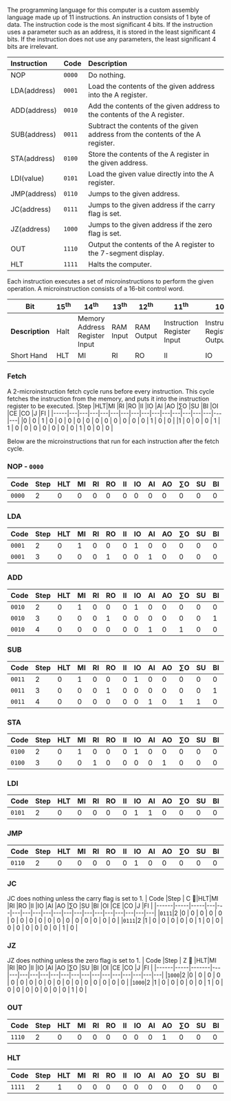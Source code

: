 The programming language for this computer is a custom assembly language made up of 11 instructions. An instruction consists of 1 byte of data. The instruction code is the most significant 4 bits. If the instruction uses a parameter such as an address, it is stored in the least significant 4 bits.
If the instruction does not use any parameters, the least significant 4 bits are irrelevant.

| **Instruction** | **Code** | **Description**                                                                                                         |
| :-------------- | :------- | :---------------------------------------------------------------------------------------------------------------------- |
| NOP             | `0000`   |  Do nothing.                                                                                                            |
| LDA(address)    | `0001`   |  Load the contents of the given address into the A register.                                                            |
| ADD(address)    | `0010`   |  Add the contents of the given address to the contents of the A register.                                               |
| SUB(address)    | `0011`   |  Subtract the contents of the given address from the contents of the A register.                                        |
| STA(address)    | `0100`   |  Store the contents of the A register in the given address.                                                             |
| LDI(value)      | `0101`   |  Load the given value directly into the A register.                                                                     |
| JMP(address)    | `0110`   |  Jumps to the given address.                                                                                            |
| JC(address)     | `0111`   |  Jumps to the given address if the carry flag is set.                                                                   |
| JZ(address)     | `1000`   |  Jumps to the given address if the zero flag is set.                                                                    |
| OUT             | `1110`   |  Output the contents of the A register to the 7-segment display.                                                        |
| HLT             | `1111`   |  Halts the computer.                                                                                                    |

Each instruction executes a set of microinstructions to perform the given operation. A microinstruction consists of a 16-bit control word.

|**Bit**| 15<sup>th</sup> | 14<sup>th</sup> | 13<sup>th</sup> | 12<sup>th</sup> | 11<sup>th</sup> | 10<sup>th</sup> | 9<sup>th</sup> | 8<sup>th</sup> | 7<sup>th</sup> | 6<sup>th</sup> | 5<sup>th</sup> | 4<sup>th</sup> | 3<sup>rd</sup> | 2<sup>nd</sup> | 1<sup>st</sup> | 0<sup>th</sup> |
|---|--- | ---| ---| ---| ---| ---|---|---|---|---|---|---|---|---|---|---|
|**Description**|Halt|Memory Address Register Input|RAM Input|RAM Output|Instruction Register Input| Instruction Register Output|A Register Input|A Register Output|ALU Output|ALU Subtract|B Register Input|Output Register Input|Program Counter Enable|Program Counter Output|Jump|Flag Register Input|
|Short Hand|HLT|MI|RI|RO|II|IO|AI|AO|∑O|SU|BI|OI|CE|CO|J|FI|

### Fetch
A 2-microinstruction fetch cycle runs before every instruction.
This cycle fetches the instruction from the memory, and puts it into the instruction register to be executed.
|Step |HLT|MI |RI |RO |II |IO |AI |AO |∑O |SU |BI |OI |CE |CO |J  |FI |
|-----|---|---|---|---|---|---|---|---|---|---|---|---|---|---|---|---|
|0    | 0 | 1 | 0 | 0 | 0 | 0 | 0 | 0 | 0 | 0 | 0 | 0 | 0 | 1 | 0 | 0 |
|1    | 0 | 0 | 0 | 1 | 1 | 0 | 0 | 0 | 0 | 0 | 0 | 0 | 1 | 0 | 0 | 0 |

Below are the microinstructions that run for each instruction after the fetch cycle.

### NOP - `0000`
| Code |Step |HLT|MI |RI |RO |II |IO |AI |AO |∑O |SU |BI |OI |CE |CO |J  |FI |
|------|-----|---|---|---|---|---|---|---|---|---|---|---|---|---|---|---|---|
|`0000`|2    | 0 | 0 | 0 | 0 | 0 | 0 | 0 | 0 | 0 | 0 | 0 | 0 | 0 | 0 | 0 | 0 |

### LDA
| Code |Step |HLT|MI |RI |RO |II |IO |AI |AO |∑O |SU |BI |OI |CE |CO |J  |FI |
|------|-----|---|---|---|---|---|---|---|---|---|---|---|---|---|---|---|---|
|`0001`|2    | 0 | 1 | 0 | 0 | 0 | 1 | 0 | 0 | 0 | 0 | 0 | 0 | 0 | 0 | 0 | 0 |
|`0001`|3    | 0 | 0 | 0 | 1 | 0 | 0 | 1 | 0 | 0 | 0 | 0 | 0 | 0 | 0 | 0 | 0 |

### ADD
| Code |Step |HLT|MI |RI |RO |II |IO |AI |AO |∑O |SU |BI |OI |CE |CO |J  |FI |
|------|-----|---|---|---|---|---|---|---|---|---|---|---|---|---|---|---|---|
|`0010`|2    | 0 | 1 | 0 | 0 | 0 | 1 | 0 | 0 | 0 | 0 | 0 | 0 | 0 | 0 | 0 | 0 |
|`0010`|3    | 0 | 0 | 0 | 1 | 0 | 0 | 0 | 0 | 0 | 0 | 1 | 0 | 0 | 0 | 0 | 0 |
|`0010`|4    | 0 | 0 | 0 | 0 | 0 | 0 | 1 | 0 | 1 | 0 | 0 | 0 | 0 | 0 | 0 | 1 |

### SUB
| Code |Step |HLT|MI |RI |RO |II |IO |AI |AO |∑O |SU |BI |OI |CE |CO |J  |FI |
|------|-----|---|---|---|---|---|---|---|---|---|---|---|---|---|---|---|---|
|`0011`|2    | 0 | 1 | 0 | 0 | 0 | 1 | 0 | 0 | 0 | 0 | 0 | 0 | 0 | 0 | 0 | 0 |
|`0011`|3    | 0 | 0 | 0 | 1 | 0 | 0 | 0 | 0 | 0 | 0 | 1 | 0 | 0 | 0 | 0 | 0 |
|`0011`|4    | 0 | 0 | 0 | 0 | 0 | 0 | 1 | 0 | 1 | 1 | 0 | 0 | 0 | 0 | 0 | 1 |

### STA
| Code |Step |HLT|MI |RI |RO |II |IO |AI |AO |∑O |SU |BI |OI |CE |CO |J  |FI |
|------|-----|---|---|---|---|---|---|---|---|---|---|---|---|---|---|---|---|
|`0100`|2    | 0 | 1 | 0 | 0 | 0 | 1 | 0 | 0 | 0 | 0 | 0 | 0 | 0 | 0 | 0 | 0 |
|`0100`|3    | 0 | 0 | 1 | 0 | 0 | 0 | 0 | 1 | 0 | 0 | 0 | 0 | 0 | 0 | 0 | 0 |

### LDI
| Code |Step |HLT|MI |RI |RO |II |IO |AI |AO |∑O |SU |BI |OI |CE |CO |J  |FI |
|------|-----|---|---|---|---|---|---|---|---|---|---|---|---|---|---|---|---|
|`0101`|2    | 0 | 0 | 0 | 0 | 0 | 1 | 1 | 0 | 0 | 0 | 0 | 0 | 0 | 0 | 0 | 0 |

### JMP
| Code |Step |HLT|MI |RI |RO |II |IO |AI |AO |∑O |SU |BI |OI |CE |CO |J  |FI |
|------|-----|---|---|---|---|---|---|---|---|---|---|---|---|---|---|---|---|
|`0110`|2    | 0 | 0 | 0 | 0 | 0 | 1 | 0 | 0 | 0 | 0 | 0 | 0 | 0 | 0 | 1 | 0 |

### JC
JC does nothing unless the carry flag is set to 1.
| Code |Step | C 🚩|HLT|MI |RI |RO |II |IO |AI |AO |∑O |SU |BI |OI |CE |CO |J  |FI |
|------|-----|-----|---|---|---|---|---|---|---|---|---|---|---|---|---|---|---|---|
|`0111`|2    |0    | 0 | 0 | 0 | 0 | 0 | 0 | 0 | 0 | 0 | 0 | 0 | 0 | 0 | 0 | 0 | 0 |
|`0111`|2    |1    | 0 | 0 | 0 | 0 | 0 | 1 | 0 | 0 | 0 | 0 | 0 | 0 | 0 | 0 | 1 | 0 |

### JZ
JZ does nothing unless the zero flag is set to 1.
| Code |Step | Z 🚩 |HLT|MI |RI |RO |II |IO |AI |AO |∑O |SU |BI |OI |CE |CO |J  |FI |
|------|-----|-------|---|---|---|---|---|---|---|---|---|---|---|---|---|---|---|---|
|`1000`|2    |0      | 0 | 0 | 0 | 0 | 0 | 0 | 0 | 0 | 0 | 0 | 0 | 0 | 0 | 0 | 0 | 0 |
|`1000`|2    |1      | 0 | 0 | 0 | 0 | 0 | 1 | 0 | 0 | 0 | 0 | 0 | 0 | 0 | 0 | 1 | 0 |

### OUT
| Code |Step |HLT|MI |RI |RO |II |IO |AI |AO |∑O |SU |BI |OI |CE |CO |J  |FI |
|------|-----|---|---|---|---|---|---|---|---|---|---|---|---|---|---|---|---|
|`1110`|2    | 0 | 0 | 0 | 0 | 0 | 0 | 0 | 1 | 0 | 0 | 0 | 1 | 0 | 0 | 0 | 0 |

### HLT
| Code |Step |HLT|MI |RI |RO |II |IO |AI |AO |∑O |SU |BI |OI |CE |CO |J  |FI |
|------|-----|---|---|---|---|---|---|---|---|---|---|---|---|---|---|---|---|
|`1111`|2    | 1 | 0 | 0 | 0 | 0 | 0 | 0 | 0 | 0 | 0 | 0 | 0 | 0 | 0 | 0 | 0 |
